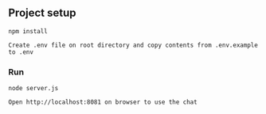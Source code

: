 ## Project setup
```
npm install

Create .env file on root directory and copy contents from .env.example to .env
```

### Run
```
node server.js

Open http://localhost:8081 on browser to use the chat
```
